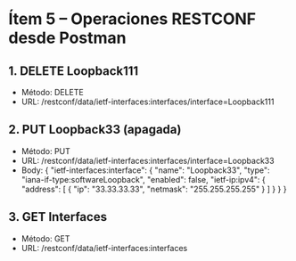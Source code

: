 # Ítem 5 – Operaciones RESTCONF desde Postman

## 1. DELETE Loopback111
- Método: DELETE
- URL: /restconf/data/ietf-interfaces:interfaces/interface=Loopback111

## 2. PUT Loopback33 (apagada)
- Método: PUT
- URL: /restconf/data/ietf-interfaces:interfaces/interface=Loopback33
- Body:
{
  "ietf-interfaces:interface": {
    "name": "Loopback33",
    "type": "iana-if-type:softwareLoopback",
    "enabled": false,
    "ietf-ip:ipv4": {
      "address": [
        {
          "ip": "33.33.33.33",
          "netmask": "255.255.255.255"
        }
      ]
    }
  }
}

## 3. GET Interfaces
- Método: GET
- URL: /restconf/data/ietf-interfaces:interfaces
